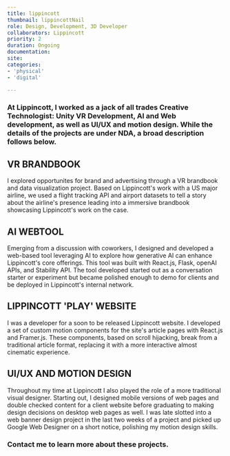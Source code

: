 ```yaml
---
title: lippincott
thumbnail: lippincottNail
role: Design, Development, 3D Developer
collaborators: Lippincott
priority: 2
duration: Ongoing
documentation:
site:
categories:
- 'physical'
- 'digital'

---
```


### At Lippincott, I worked as a jack of all trades Creative Technologist: Unity VR Development, AI and Web development, as well as UI/UX and motion design. While the details of the projects are under NDA, a broad description follows below.

## VR BRANDBOOK

I explored opportunites for brand and advertising through a VR brandbook and data visualization project. Based on Lippincott's work with a US major airline, we used a flight tracking API and airport datasets to tell a story about the airline's presence leading into a immersive brandbook showcasing Lippincott's work on the case.

## AI WEBTOOL

Emerging from a discussion with coworkers, I designed and developed a web-based tool leveraging AI to explore how generative AI can enhance Lippincott's core offerings. This tool was built with React.js, Flask, openAI APIs, and Stability API. The tool developed started out as a conversation starter or experiment but became polished enough to demo for clients and be deployed in Lippincott's internal network.

## LIPPINCOTT 'PLAY' WEBSITE

I was a developer for a soon to be released Lippincott website. I developed a set of custom motion components for the site's article pages with React.js and Framer.js. These components, based on scroll hijacking, break from a traditional article format, replacing it with a more interactive almost cinematic experience.

## UI/UX AND MOTION DESIGN

Throughout my time at Lippincott I also played the role of a more traditional visual designer. Starting out, I designed mobile versions of web pages and double checked content for a client website before graduating to making design decisions on desktop web pages as well. I was late slotted into a web banner design project in the last two weeks of a project and picked up Google Web Designer on a short notice, polishing my motion design skills.

### Contact me to learn more about these projects.